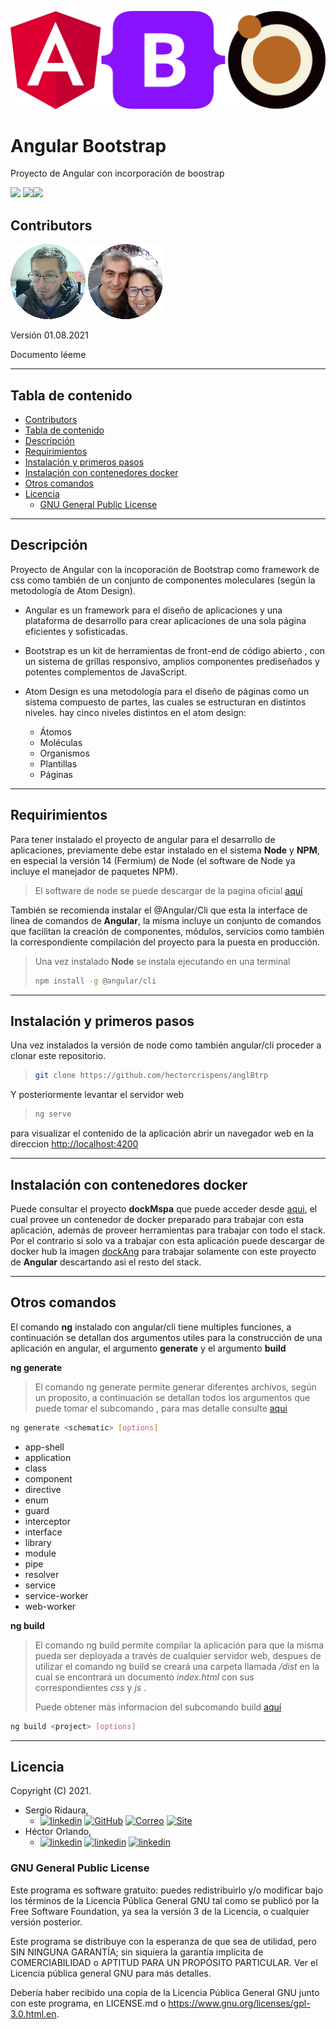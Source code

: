 ![](imag/head.png)





# Angular Bootstrap

Proyecto de Angular  con incorporación de boostrap

[![](https://img.shields.io/badge/angular-12.2.0-red?style=flat-square&logo=angular)](https://angular.io/) [![](https://img.shields.io/badge/bootstrap-5.1.0-green?style=flat-square&logo=bootstrap)](https://getbootstrap.com/)[![](https://img.shields.io/badge/node-14lts-success?style=flat-square&logo=node.js)](https://nodejs.org/en/about/releases/)



## Contributors

[![hector](imag/avatar-hector.svg)](https://www.linkedin.com/in/hector-orlando-25124a18a/)  [![sergio](imag/avatar-sergio.svg)](https://www.linkedin.com/in/sergio-ridaura/)



Versión 01.08.2021

Documento léeme

------



## Tabla de contenido

- [Contributors](#contributors)
- [Tabla de contenido](#tabla-de-contenido)
- [Descripción](#descripción)
- [Requirimientos](#requirimientos)
- [Instalación y primeros pasos](#instalación-y-primeros-pasos)
- [Instalación con contenedores docker](#instalación-con-contenedores-docker)
- [Otros comandos](#otros-comandos)
- [Licencia](#licencia)
  - [GNU General Public License](#gnu-general-public-license)

------



## Descripción

Proyecto de Angular con la incoporación de Bootstrap como framework de css como también de un conjunto de componentes moleculares (según la metodología de Atom Design).

- Angular es un framework para el diseño de aplicaciones y una plataforma de desarrollo para crear aplicaciones de una sola página eficientes y sofisticadas. 

- Bootstrap es un kit de herramientas de front-end de código abierto , con un sistema de grillas responsivo, amplios componentes prediseñados y potentes complementos de JavaScript. 
- Atom Design es una metodología para el diseño de páginas como un sistema compuesto de partes, las cuales se estructuran en distintos niveles. hay cinco niveles distintos en el atom design:
  - Átomos
  - Moléculas
  - Organismos
  - Plantillas
  - Páginas 

------



## Requirimientos

Para tener instalado el proyecto de angular para el desarrollo de aplicaciones, previamente debe estar instalado en el sistema **Node** y **NPM**, en especial la versión 14 (Fermium) de Node (el software de Node ya incluye el manejador de paquetes NPM).

> El software de node se puede descargar de la pagina oficial [aquí](https://nodejs.org/es/)



También se recomienda instalar el @Angular/Cli que esta la interface de linea de comandos de **Angular**, la misma incluye un conjunto de comandos que facilitan la creación de componentes, módulos, servicios como también la correspondiente compilación del proyecto para la puesta en producción.

> Una vez instalado **Node**  se instala ejecutando en una terminal
>
> ```sh
> npm install -g @angular/cli 
> ```
>
> 

------



## Instalación y primeros pasos

Una vez instalados la versión de node como también angular/cli proceder a clonar este repositorio.

> 
>
> ```bash
> git clone https://github.com/hectorcrispens/anglBtrp
> ```
>
> 

Y posteriormente levantar el servidor web

> 
>
> ```bash
> ng serve
> ```
>
> 

para visualizar el contenido de la aplicación abrir un navegador web en la direccion [http://localhost:4200](http://localhost:4200)

------



## Instalación con contenedores docker

Puede consultar el proyecto **dockMspa** que puede acceder desde [aqui](https://github.com/sergrida/dockMspa), el cual provee un contenedor de docker preparado para trabajar con esta aplicación, además de proveer herramientas para trabajar con todo el stack. Por el contrario si solo va a trabajar con esta aplicación puede descargar de docker hub la imagen [dockAng]() para trabajar solamente con este proyecto de **Angular** descartando asi el resto del stack.

------



## Otros comandos 

El comando **ng** instalado con angular/cli tiene multiples funciones, a continuación se detallan dos argumentos utiles para la construcción de una aplicación en angular, el argumento **generate** y el argumento **build**

**ng generate**

> El comando ng generate permite generar diferentes archivos, según un proposito, a continuación se detallan todos los argumentos que puede tomar el subcomando <schematic>, para mas detalle consulte [aqui](https://angular.io/cli/generate#ng-generate)

```bash
ng generate <schematic> [options]
```

<schematic>

- app-shell
- application
- class
- component
- directive
- enum
- guard
- interceptor
- interface
- library
- module
- pipe
- resolver
- service
- service-worker
- web-worker



**ng build**

> El comando ng build permite compilar la aplicación para que la misma pueda ser deployada a través de cualquier servidor web, despues de utilizar el comando ng build se creará una carpeta llamada */dist* en la cual se encontrará un documento *index.html* con sus correspondientes *css* y *js* .
>
> Puede obtener más informacion del subcomando build [aquí](https://angular.io/cli/build)

```bash
ng build <project> [options]
```

------



## Licencia

Copyright (C) 2021.

- Sergio Ridaura,
  - [![linkedin](https://img.shields.io/badge/LinkedIn--0a66c2?style=social&logo=linkedin)](https://www.linkedin.com/in/sergio-ridaura/) [![GitHub](https://img.shields.io/badge/GitHub--0a66c2?style=social&logo=GitHub)](https://github.com/sergrida) [![Correo](https://img.shields.io/badge/Info-info@sergioridaura.com-0a66c2?style=social&logo=Mail.Ru)](mailto:info@sergioridaura.com) [![Site](https://img.shields.io/badge/Site-https://sergioridaura.com-ff7139?style=social&logo=FirefoxBrowser)](https://sergioridaura.com) 
- Héctor Orlando,
  - [![linkedin](https://img.shields.io/badge/LinkedIn--0a66c2?style=social&logo=linkedin)](https://www.linkedin.com/in/hector-orlando-25124a18a/) [![linkedin](https://img.shields.io/badge/GitHub--0a66c2?style=social&logo=GitHub)](https://github.com/hectorcrispens) [![linkedin](https://img.shields.io/badge/Gmail--0a66c2?style=social&logo=Gmail)](mailto:hector.or.cr@gmail.com)



### GNU General Public License

Este programa es software gratuito: puedes redistribuirlo y/o  modificar bajo los términos de la Licencia Pública General GNU tal como  se publicó por la Free Software Foundation, ya sea la versión 3 de la  Licencia, o cualquier versión posterior.

Este programa se distribuye con la esperanza de que sea de utilidad,  pero SIN NINGUNA GARANTÍA; sin siquiera la garantía implícita de  COMERCIABILIDAD o APTITUD PARA UN PROPÓSITO PARTICULAR. Ver el Licencia  pública general GNU para más detalles.

Debería haber recibido una copia de la Licencia Pública General GNU junto con este programa, en LICENSE.md o https://www.gnu.org/licenses/gpl-3.0.html.en.
